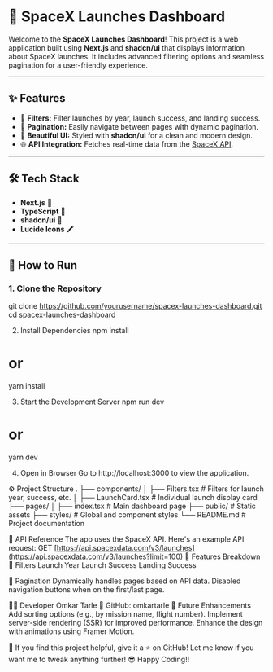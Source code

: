 # 🚀 SpaceX Launches Dashboard
Welcome to the **SpaceX Launches Dashboard**! This project is a web application built using **Next.js** and **shadcn/ui** that displays information about SpaceX launches. It includes advanced filtering options and seamless pagination for a user-friendly experience.  

---

## ✨ Features

- 📅 **Filters:** Filter launches by year, launch success, and landing success.
- 🔄 **Pagination:** Easily navigate between pages with dynamic pagination.
- 🎨 **Beautiful UI:** Styled with **shadcn/ui** for a clean and modern design.
- 🌐 **API Integration:** Fetches real-time data from the [SpaceX API](https://github.com/r-spacex/SpaceX-API).

---

## 🛠️ Tech Stack

- **Next.js** 🌟
- **TypeScript** 📘
- **shadcn/ui** 🎨
- **Lucide Icons** 🖍️

---

## 🚦 How to Run
### 1. Clone the Repository
git clone https://github.com/yourusername/spacex-launches-dashboard.git
cd spacex-launches-dashboard

2. Install Dependencies
npm install
# or
yarn install

3. Start the Development Server
npm run dev
# or
yarn dev

4. Open in Browser
Go to http://localhost:3000 to view the application.

⚙️ Project Structure
.
├── components/
│   ├── Filters.tsx    # Filters for launch year, success, etc.
│   ├── LaunchCard.tsx # Individual launch display card
├── pages/
│   ├── index.tsx      # Main dashboard page
├── public/            # Static assets
├── styles/            # Global and component styles
└── README.md          # Project documentation

📖 API Reference
The app uses the SpaceX API. Here's an example API request:
GET [https://api.spacexdata.com/v3/launches](https://api.spacexdata.com/v3/launches?limit=100)
📂 Features Breakdown
🧪 Filters
Launch Year
Launch Success
Landing Success

🔄 Pagination
Dynamically handles pages based on API data.
Disabled navigation buttons when on the first/last page.

👨‍💻 Developer
Omkar Tarle 🚀
GitHub: omkartarle
🎉 Future Enhancements
Add sorting options (e.g., by mission name, flight number).
Implement server-side rendering (SSR) for improved performance.
Enhance the design with animations using Framer Motion.

🌟 If you find this project helpful, give it a ⭐ on GitHub!
Let me know if you want me to tweak anything further! 😎
Happy Coding!!
